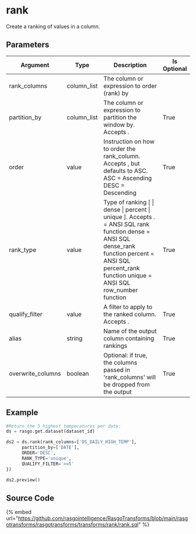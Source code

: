 

# rank

Create a ranking of values in a column.


## Parameters

|     Argument      |    Type     |                                                                                                        Description                                                                                                        | Is Optional |
| ----------------- | ----------- | ------------------------------------------------------------------------------------------------------------------------------------------------------------------------------------------------------------------------- | ----------- |
| rank_columns      | column_list | The column or expression to order (rank) by                                                                                                                                                                               |             |
| partition_by      | column_list | The column or expression to partition the window by. Accepts <None>.                                                                                                                                                      | True        |
| order             | value       | Instruction on how to order the rank_column. Accepts <None>, but defaults to ASC. ASC = Ascending DESC = Descending                                                                                                       | True        |
| rank_type         | value       | Type of ranking [<None> \| dense \| percent \| unique ]. Accepts <None>. <None> = ANSI SQL rank function dense = ANSI SQL dense_rank function percent = ANSI SQL percent_rank function unique = ANSI SQL row_number function | True        |
| qualify_filter    | value       | A filter to apply to the ranked column. Accepts <None>.                                                                                                                                                                   | True        |
| alias             | string      | Name of the output column containing rankings                                                                                                                                                                             | True        |
| overwrite_columns | boolean     | Optional: if true, the columns passed in 'rank_columns' will be dropped from the output                                                                                                                                   | True        |


## Example

```python
#Return the 5 highest temperatures per date:
ds = rasgo.get.dataset(dataset_id)

ds2 = ds.rank(rank_columns=['DS_DAILY_HIGH_TEMP'],
      partition_by=['DATE'],
      ORDER='DESC',
      RANK_TYPE='unique',
      QUALIFY_FILTER='>=5'
})

ds2.preview()

```

## Source Code

{% embed url="https://github.com/rasgointelligence/RasgoTransforms/blob/main/rasgotransforms/rasgotransforms/transforms/rank/rank.sql" %}

